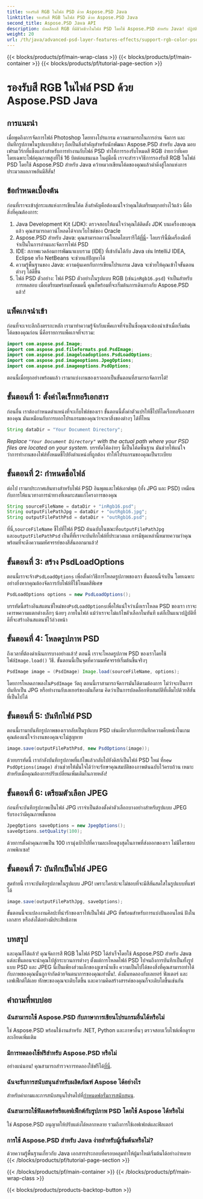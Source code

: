 ```yaml
---
title: รองรับสี RGB ในไฟล์ PSD ด้วย Aspose.PSD Java
linktitle: รองรับสี RGB ในไฟล์ PSD ด้วย Aspose.PSD Java
second_title: Aspose.PSD Java API
description: ปลดล็อกสี RGB ที่มีชีวิตชีวาในไฟล์ PSD โดยใช้ Aspose.PSD สำหรับ Java! ปฏิบัติตามคำแนะนำทีละขั้นตอนของเราเพื่อปรับปรุงและบันทึกภาพของคุณได้อย่างง่ายดาย
weight: 20
url: /th/java/advanced-psd-layer-features-effects/support-rgb-color-psd-files/
---
```


{{< blocks/products/pf/main-wrap-class >}}
{{< blocks/products/pf/main-container >}}
{{< blocks/products/pf/tutorial-page-section >}}

# รองรับสี RGB ในไฟล์ PSD ด้วย Aspose.PSD Java

## การแนะนำ
เมื่อพูดถึงการจัดการไฟล์ Photoshop โดยทางโปรแกรม ความสามารถในการอ่าน จัดการ และบันทึกรูปภาพในรูปแบบสีต่างๆ ถือเป็นสิ่งสำคัญสำหรับนักพัฒนา Aspose.PSD สำหรับ Java มอบเฟรมเวิร์กที่แข็งแกร่งสำหรับการทำงานกับไฟล์ PSD ทำให้การรองรับโหมดสี RGB ง่ายกว่าที่เคย โดยเฉพาะไฟล์คุณภาพสูงที่ใช้ 16 บิตต่อแชนเนล ในคู่มือนี้ เราจะสำรวจวิธีการรองรับสี RGB ในไฟล์ PSD โดยใช้ Aspose.PSD สำหรับ Java คว้าหมวกเขียนโค้ดของคุณแล้วดำดิ่งสู่โลกแห่งการประมวลผลภาพอันมีสีสัน!
## ข้อกำหนดเบื้องต้น
ก่อนที่เราจะเข้าสู่กระแสแห่งการเขียนโค้ด สิ่งสำคัญคือต้องแน่ใจว่าคุณได้เตรียมทุกอย่างไว้แล้ว นี่คือสิ่งที่คุณต้องการ:
1. Java Development Kit (JDK): ตรวจสอบให้แน่ใจว่าคุณได้ติดตั้ง JDK บนเครื่องของคุณแล้ว คุณสามารถดาวน์โหลดได้จากเว็บไซต์ของ Oracle
2.  Aspose.PSD สำหรับ Java: คุณสามารถดาวน์โหลดไลบรารีได้[ที่นี่](https://releases.aspose.com/psd/java/)- ไลบรารีนี้มีเครื่องมือที่จำเป็นในการอ่านและจัดการไฟล์ PSD
3. IDE: สภาพแวดล้อมการพัฒนาแบบรวม (IDE) ที่เข้ากันได้กับ Java เช่น IntelliJ IDEA, Eclipse หรือ NetBeans จะช่วยแก้ปัญหาได้
4. ความรู้พื้นฐานของ Java: ความคุ้นเคยกับการเขียนโปรแกรม Java จะช่วยให้คุณเข้าใจขั้นตอนต่างๆ ได้ดีขึ้น
5.  ไฟล์ PSD ตัวอย่าง: ไฟล์ PSD ตัวอย่างในรูปแบบ RGB (เช่น`inRgb16.psd`) จำเป็นสำหรับการทดสอบ
เมื่อเตรียมพร้อมทั้งหมดนี้ คุณก็พร้อมที่จะเริ่มต้นการเดินทางกับ Aspose.PSD แล้ว!
## แพ็คเกจนำเข้า
ก่อนที่จะเจาะลึกถึงตรรกะหลัก เรามาทำความรู้จักกับแพ็คเกจที่จำเป็นซึ่งคุณจะต้องนำเข้าเมื่อเริ่มต้นโค้ดของคุณก่อน นี่คือรายการแพ็คเกจที่จะรวม:
```java
import com.aspose.psd.Image;
import com.aspose.psd.fileformats.psd.PsdImage;
import com.aspose.psd.imageloadoptions.PsdLoadOptions;
import com.aspose.psd.imageoptions.JpegOptions;
import com.aspose.psd.imageoptions.PsdOptions;
```
ตอนนี้เมื่อทุกอย่างพร้อมแล้ว เรามาแบ่งงานของเราออกเป็นขั้นตอนที่สามารถจัดการได้!
## ขั้นตอนที่ 1: ตั้งค่าไดเร็กทอรีเอกสาร
ก่อนอื่น เราต้องกำหนดตำแหน่งที่จะเก็บไฟล์ของเรา ขั้นตอนนี้ตั้งค่าตัวแปรให้ชี้ไปที่ไดเร็กทอรีเอกสารของคุณ มันเหมือนกับการบอกโปรแกรมของคุณว่าจะหาสิ่งของต่างๆ ได้ที่ไหน
```java
String dataDir = "Your Document Directory";
```
*Replace `"Your Document Directory"` with the actual path where your PSD files are located on your system.* 
บรรทัดโค้ดง่ายๆ นี้เป็นโค้ดพื้นฐาน มันช่วยให้แน่ใจว่าการทำงานของไฟล์ทั้งหมดชี้ไปยังตำแหน่งที่ถูกต้อง ทำให้โปรแกรมของคุณเป็นระเบียบ
## ขั้นตอนที่ 2: กำหนดชื่อไฟล์
ต่อไป เรามาประกาศเส้นทางสำหรับไฟล์ PSD อินพุตและไฟล์เอาต์พุต (ทั้ง JPG และ PSD) เหมือนกับการให้แนวทางการนำทางที่เหมาะสมแก่โครงการของคุณ
```java
String sourceFileName = dataDir + "inRgb16.psd";
String outputFilePathJpg = dataDir + "outRgb16.jpg";
String outputFilePathPsd = dataDir + "outRgb16.psd";
```
 ที่นี่,`sourceFileName` ชี้ไปที่ไฟล์ PSD ต้นฉบับในขณะที่`outputFilePathJpg` และ`outputFilePathPsd` เป็นที่ที่เราจะบันทึกไฟล์ที่ประมวลผล การมีชุดเหล่านี้หมายความว่าคุณพร้อมที่จะดึงความมหัศจรรย์ของสีสันออกมาแล้ว!
## ขั้นตอนที่ 3: สร้าง PsdLoadOptions
 ตอนนี้เราจะจ้าง`PsdLoadOptions` เพื่อตั้งค่าวิธีการโหลดรูปภาพของเรา ขั้นตอนนี้จำเป็น โดยเฉพาะอย่างยิ่งหากคุณต้องจัดการกับไฟล์ที่ใช้โหมดสีพิเศษ
```java
PsdLoadOptions options = new PsdLoadOptions();
```
 บรรทัดนี้สร้างอินสแตนซ์ใหม่ของ`PsdLoadOptions`เพื่อให้แน่ใจว่าเมื่อเราโหลด PSD ของเรา เราจะเคารพความแตกต่างเล็กๆ น้อยๆ ภายในไฟล์ แม้ว่าเราจะไม่แก้ไขตัวเลือกในทันที แต่ก็เป็นแนวปฏิบัติที่ดีที่จะสร้างอินสแตนซ์ไว้ล่วงหน้า
## ขั้นตอนที่ 4: โหลดรูปภาพ PSD
ถึงเวลาที่ต้องดำเนินการบางอย่างแล้ว! ตอนนี้ เราจะโหลดรูปภาพ PSD ของเราโดยใช้ไฟล์`Image.load()` วิธี. ขั้นตอนนี้เป็นจุดที่ความมหัศจรรย์เริ่มต้นขึ้นจริงๆ
```java
PsdImage image = (PsdImage) Image.load(sourceFileName, options);
```
 โดยการโหลดภาพลงใน`PsdImage` วัตถุ ตอนนี้เราสามารถจัดการมันได้ตามต้องการ ไม่ว่าจะเป็นการบันทึกเป็น JPG หรือทำงานกับเลเยอร์ของมันก็ตาม คิดว่าเป็นการปลดล็อกหีบสมบัติที่เต็มไปด้วยสีสันที่เป็นไปได้
## ขั้นตอนที่ 5: บันทึกไฟล์ PSD
ตอนนี้เรามาบันทึกรูปภาพของเรากลับเป็นรูปแบบ PSD เช่นเดียวกับการบันทึกความคืบหน้าในเกม คุณต้องแน่ใจว่างานของคุณจะไม่สูญหาย
```java
image.save(outputFilePathPsd, new PsdOptions(image));
```
 ด้วยบรรทัดนี้ เรากำลังบันทึกรูปภาพที่แก้ไขแล้วกลับไปยังดิสก์เป็นไฟล์ PSD ใหม่ ที่`new PsdOptions(image)` ส่วนช่วยให้มั่นใจได้ว่าจะรักษาคุณสมบัติของภาพต้นฉบับไว้ครบถ้วน เหมาะสำหรับเมื่อคุณต้องการปรับเปลี่ยนเพิ่มเติมในภายหลัง!
## ขั้นตอนที่ 6: เตรียมตัวเลือก JPEG
ก่อนที่จะบันทึกรูปภาพเป็นไฟล์ JPG เราจำเป็นต้องตั้งค่าตัวเลือกบางอย่างสำหรับรูปแบบ JPEG รับรองว่ามีคุณภาพชั้นยอด
```java
JpegOptions saveOptions = new JpegOptions();
saveOptions.setQuality(100);
```
ด้วยการตั้งค่าคุณภาพเป็น 100 เรามุ่งเป้าไปที่ความละเอียดสูงสุดในภาพที่ส่งออกของเรา ไม่มีใครชอบภาพพิกเซล! 
## ขั้นตอนที่ 7: บันทึกเป็นไฟล์ JPEG
สุดท้ายนี้ เราจะบันทึกรูปภาพในรูปแบบ JPG! เพราะใครล่ะจะไม่ชอบที่จะมีสีสันสดใสในรูปแบบที่แชร์ได้
```java
image.save(outputFilePathJpg, saveOptions);
```
ขั้นตอนนี้จะแปลงงานศิลปะที่น่ารักของเราให้เป็นไฟล์ JPG ที่พร้อมสำหรับการแบ่งปันออนไลน์ ฝังในเอกสาร หรือส่งได้อย่างมีประสิทธิภาพ
## บทสรุป
และคุณก็ได้แล้ว! คุณจัดการสี RGB ในไฟล์ PSD ได้สำเร็จโดยใช้ Aspose.PSD สำหรับ Java แต่ละขั้นตอนจะนำคุณไปสู่กระบวนการต่างๆ ตั้งแต่การโหลดไฟล์ PSD ไปจนถึงการบันทึกเป็นทั้งรูปแบบ PSD และ JPEG นี่เป็นเพียงส่วนเล็กของภูเขาน้ำแข็ง ความเป็นไปได้ของสิ่งที่คุณสามารถทำได้กับภาพของคุณนั้นถูกจำกัดด้วยจินตนาการของคุณเท่านั้น!.
ดังนั้นทดลองกับเลเยอร์ ฟิลเตอร์ และเอฟเฟ็กต์ได้เลย ทักษะของคุณจะเติบโตขึ้น และความคิดสร้างสรรค์ของคุณก็จะเติบโตขึ้นเช่นกัน

## คำถามที่พบบ่อย
### ฉันสามารถใช้ Aspose.PSD กับภาษาการเขียนโปรแกรมอื่นได้หรือไม่  
ใช่ Aspose.PSD พร้อมใช้งานสำหรับ .NET, Python และภาษาอื่นๆ ตรวจสอบเว็บไซต์เพื่อดูรายละเอียดเพิ่มเติม
### มีการทดลองใช้ฟรีสำหรับ Aspose.PSD หรือไม่  
 อย่างแน่นอน! คุณสามารถสำรวจการทดลองใช้ฟรีได้[ที่นี่](https://releases.aspose.com/).
### ฉันจะรับการสนับสนุนสำหรับผลิตภัณฑ์ Aspose ได้อย่างไร  
 สำหรับคำถามและการสนับสนุนโปรดไปที่[กำหนดฟอรั่มการสนับสนุน](https://forum.aspose.com/c/psd/34).
### ฉันสามารถใช้ฟิลเตอร์หรือเอฟเฟ็กต์กับรูปภาพ PSD โดยใช้ Aspose ได้หรือไม่  
ใช่ Aspose.PSD อนุญาตให้ปรับแต่งได้หลากหลาย รวมถึงการใช้เอฟเฟกต์และฟิลเตอร์
### การใช้ Aspose.PSD สำหรับ Java ง่ายสำหรับผู้เริ่มต้นหรือไม่?  
ด้วยความรู้พื้นฐานเกี่ยวกับ Java เอกสารประกอบที่ครอบคลุมทำให้ผู้มาใหม่เริ่มต้นได้อย่างง่ายดาย
{{< /blocks/products/pf/tutorial-page-section >}}

{{< /blocks/products/pf/main-container >}}
{{< /blocks/products/pf/main-wrap-class >}}

{{< blocks/products/products-backtop-button >}}
